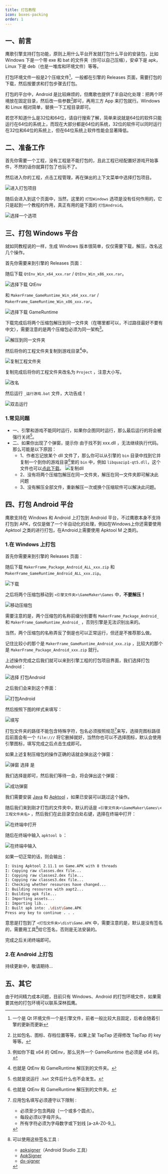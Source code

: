 ```yaml
---
title: 打包教程
icon: boxes-packing
order: 1
---
```


## 一、前言

鹰歌引擎支持打包功能，原则上用什么平台开发就打包什么平台的安装包，比如 Windows 下是一个带 exe 和 bat 的文件夹（你可以自己压缩），安卓下是 apk，Linux 下是 deb（也是一堆库和环境文件）等等。

打包环境文件一般是2个压缩文件[^runtimeZip]，一般都在引擎的 Releases 页面，需要打包的下载，然后按要求和打包步骤去打包。

打包的平台中，Android 是比较麻烦的，但鹰歌也提供了半自动化处理：把两个环境放在固定目录，然后改一些参数[^androidParameter]即可，再用三方 App 来打包就行。Windows 和 Linux 相对简单，替换一下工程目录即可。

若您不知道什么是32位和64位，请自行搜索了解，简单来说就是64位的软件只能运行在64位的系统上，而现在大部分都是64位的系统，32位的软件可以同时运行在32位和64位的系统上，但在64位系统上软件性能会显著降低。

## 二、准备工作

首先你需要一个工程，没有工程是不能打包的，且此工程已经配置好游戏开始事件，不然的话你就算打包了也玩不了。

然后进入你的工程，点击工程管理，再在弹出的上下文菜单中选择打包项目。

![进入打包项目](/assets/image/docs/advanced/packaging/Packaging_Program.png)

随后会进入到这个页面中，当然，这里的 `打包Windows` 选项是没有任何作用的，它只是起到一个教程的作用，真正有用的是下面的 `打包Android`。

![选择一个选项](/assets/image/docs/advanced/packaging/Selecting_options.png)

## 三、打包 Windows 平台

就如同教程说的一样，生成 Windows 版本很简单，仅仅需要下载，解压，改名这几个操作。

首先你需要来到引擎的 Releases 页面：

<!-- @include: ../engineReleases.snippet.md -->

随后下载 `QtEnv_Win_x64_xxx.rar` \/ `QtEnv_Win_x86_xxx.rar`。

![选择下载 QtEnv](/assets/image/docs/advanced/packaging/QtEnv_Win.png)

和 `MakerFrame_GameRuntime_Win_x64_xxx.rar` \/ `MakerFrame_GameRuntime_Win_x86_xxx.rar`。

![选择下载 GameRuntime](/assets/image/docs/advanced/packaging/GameRuntime_Win.png)

下载完成后将两个压缩包解压到同一文件夹（在哪里都可以，不过路径最好不要有中文），需要注意的是两个压缩包必须为同一架构[^framework]。

![解压到同一文件夹](/assets/image/docs/advanced/packaging/Unzip_Win.png)

然后将你的工程文件夹复制到游戏目录[^binCatalog]中。

![复制工程文件夹](/assets/image/docs/advanced/packaging/1Copy_Project_Win.png)

复制完成后将你的工程文件夹改名为 `Project` ，注意大小写。

![改名](/assets/image/docs/advanced/packaging/2Rename_Win.png)

然后运行 `_运行游戏.bat` 文件，大功告成！

![双击运行](/assets/image/docs/advanced/packaging/3Start_Game_Win.png)

### 1.常见问题

* 一、引擎和游戏不能同时运行，如果你企图同时运行，那么最后运行的将会被强行关闭[^forceClose]。
* 二、如果你出现了个弹窗，提示你 由于找不到 xxx.dll ，无法继续执行代码。 那么可能是以下原因：
  * 1、作者忘记放某个 dll 文件了，那么你可以从引擎的 `bin` 目录中找到它并复制一个到你的游戏目录[^binCatalog]里的 `bin` 中，例如 `libquazip1-qt5.dll`，这个文件也可以[点此下载](/assets/dll/libquazip1-qt5.dll)。
![复制dll](/assets/image/docs/advanced/packaging/4Copy_Dll_Win.png)
  * 2、没有将两个压缩包解压在同一文件夹，解压在同一文件夹即可解决此问题
  * 3、没有解压全部文件，重新解压一次或换个压缩软件可以解决此问题。

## 四、打包 Android 平台

鹰歌支持在 Windows 和 Android 上打包到 Android 平台，不过鹰歌本身不支持打包到 APK，仅仅是做了一个半自动化的处理，例如在Windows上你还需要使用 Apktool 之类的进行打包，在Android上需要使用 Apktool M 之类的。

### 1.在 Windows 上打包

首先你需要来到引擎的 Releases 页面：

<!-- @include: ../engineReleases.snippet.md -->

随后下载 `MakerFrame_Package_Android_ALL_xxx.zip` 和 `MakerFrame_GameRuntime_Android_ALL_xxx.zip`。

![下载](/assets/image/docs/advanced/packaging/Env_Android.png)

之后将两个压缩包移动到 `<引擎文件夹>\GameMaker\Games` 中，**不要解压！**

![移动压缩包](/assets/image/docs/advanced/packaging/MoveZip_Android.png)

需要注意的是，两个压缩包的名称前缀分别要有 `MakerFrame_Package_Android_` 和 `MakerFrame_GameRuntime_Android_` ，否则引擎是无法识别出来的。

当然，两个压缩包的名称弄反了倒是也可以正常运行，但还是不推荐那么做。

记住比较小的那个是 `MakerFrame_GameRuntime_Android_xxx.zip` ，比较大的那个是 `MakerFrame_Package_Android_xxx.zip` 就行。

上述操作完成之后我们就可以来到引擎工程的打包项目界面，我们选择打包Android：

![选择 打包Android](/assets/image/docs/advanced/packaging/Select_Android.png)

之后我们会来到这个界面：

![打包Android](/assets/image/docs/advanced/packaging/Packing_Android.png)

然后按照下图的样式来填写：

![填写](/assets/image/docs/advanced/packaging/Packing_Input_Android.png)

打包文件夹的路径不能包含特殊字符，包名必须按照规范[^packageName]来写，选择完图标路径后前面会有一个 `file:///` 将它删掉就好，当然你也可以不选择图标，默认会使用引擎图标，填写完成之后点击生成即可。

如果上述复制压缩包的操作正确的话就会弹出这个弹窗：

![弹窗 选择 是](/assets/image/docs/advanced/packaging/Dialog_Android.png)

我们选择是即可，然后我们等待一会，将会弹出这个弹窗：

![成功弹窗](/assets/image/docs/advanced/packaging/Success_Android_Win.png)

我们需要安装 [Java](https://www.java.com/zh-CN/download/) 和 [Apktool](https://apktool.org/docs/install) ，如果已安装可以跳过这个操作。

随后我们来到刚才打包的文件夹中，默认的话是 `<引擎文件夹>\GameMaker\Games\<工程文件夹名>` ，然后我们在此目录空白处右键，选择在终端中打开：

![在终端中打开](/assets/image/docs/advanced/packaging/Open_in_Terminal_Android.png)

随后在终端中输入 `apktool b` ：

![在终端中输入](/assets/image/docs/advanced/packaging/PowerShell_Android.png)

如果一切正常的话，则会输出：

```bash
I: Using Apktool 2.11.1 on Game.APK with 8 threads
I: Copying raw classes.dex file...
I: Copying raw classes2.dex file...
I: Copying raw classes3.dex file...
I: Checking whether resources have changed...
I: Building resources with aapt2...
I: Building apk file...
I: Importing assets...
I: Importing lib...
I: Built apk into: .\dist\Game.APK
Press any key to continue . . .
```

意思是打包到了 `<打包文件夹>\dist\Game.APK` 中，需要注意的是，默认是没有签名的，需要用工具[^apksigner]给它签名，否则是无法安装的。

完成之后关闭终端即可。

### 2.在 Android 上打包

持续更新中，敬请期待...

## 五、其它

由于时间精力成本问题，目前只有 Windows、Android 的打包环境文件，如果需要其他的打包环境可以联系深林孤鹰。

[^runtimeZip]: 一个是 Qt 环境文件一个是引擎文件，前者一般比较大且固定，后者会随着引擎的更新而更新

[^androidParameter]: 比如包名、图标、存档位置等等，如果上架 TapTap 还得修改 TapTap 的 key 等等。

[^framework]: 例如你下载 x64 的 QtEnv，那么另外一个 GameRuntime 也必须是 x64 的。

[^forceClose]: 也就是说运行 `.bat` 文件后什么也不会发生。

[^binCatalog]: 也就是 QtEnv 和 GameRuntime 解压到的文件夹。

[^packageName]: 应用包名填写必须遵守以下限制 :

    * 必须至少包含两段（一个或多个圆点）。
    * 每段必须以字母开头。
    * 所有字符必须为字母数字或下划线 [a-zA-Z0-9_]。

[^apksigner]: 可以使用这些签名工具 :

    * [apksigner](https://developer.android.google.cn/tools/apksigner?hl=zh-cn)（Android Studio 工具）
    * [ApkSigner](https://github.com/jixiaoyong/ApkSigner)
    * [dx-signer](https://github.com/dingxiangtech/dx-signer)

<!-- markdownlint-disable-file MD007 -->
